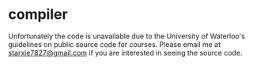 # compiler

Unfortunately the code is unavailable due to the University of Waterloo's guidelines on public source code for courses. Please email me at starxie7827@gmail.com if you are interested in seeing the source code.
